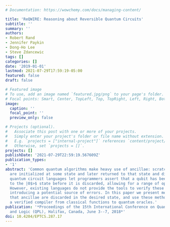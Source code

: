 ```yaml
---
# Documentation: https://wowchemy.com/docs/managing-content/

title: 'ReQWIRE: Reasoning about Reversible Quantum Circuits'
subtitle: ''
summary: ''
authors:
- Robert Rand
- Jennifer Paykin
- Dong-Ho Lee
- Steve Zdancewic
tags: []
categories: []
date: '2019-01-01'
lastmod: 2021-07-29T17:59:19-05:00
featured: false
draft: false

# Featured image
# To use, add an image named `featured.jpg/png` to your page's folder.
# Focal points: Smart, Center, TopLeft, Top, TopRight, Left, Right, BottomLeft, Bottom, BottomRight.
image:
  caption: ''
  focal_point: ''
  preview_only: false

# Projects (optional).
#   Associate this post with one or more of your projects.
#   Simply enter your project's folder or file name without extension.
#   E.g. `projects = ["internal-project"]` references `content/project/deep-learning/index.md`.
#   Otherwise, set `projects = []`.
projects: []
publishDate: '2021-07-29T22:59:19.567609Z'
publication_types:
- '1'
abstract: 'Common quantum algorithms make heavy use of ancillae: scratch qubits that
  are initialized at some state and later returned to that state and discarded. Existing
  quantum circuit languages let programmers assert that a qubit has been returned
  to the |0$>$ state before it is discarded, allowing for a range of optimizations.
  However, existing languages do not provide the tools to verify these assertions,
  introducing a potential source of errors. In this paper we present methods for verifying
  that ancillae are discarded in the desired state, and use these methods to implement
  a verified compiler from classical functions to quantum oracles.'
publication: '*Proceedings of the 15th International Conference on Quantum Physics
  and Logic (QPL), Halifax, Canada, June 3--7, 2018*'
doi: 10.4204/EPTCS.287.17
---
```

